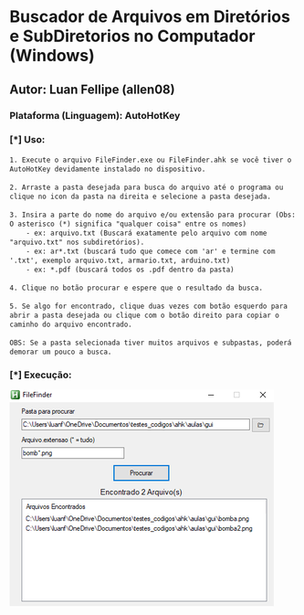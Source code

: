 # Buscador de Arquivos em Diretórios e SubDiretorios no Computador (Windows)
## Autor: Luan Fellipe (allen08)
### Plataforma (Linguagem): AutoHotKey

### [*] Uso:

    1. Execute o arquivo FileFinder.exe ou FileFinder.ahk se você tiver o AutoHotKey devidamente instalado no dispositivo.

    2. Arraste a pasta desejada para busca do arquivo até o programa ou clique no icon da pasta na direita e selecione a pasta desejada.
    
    3. Insira a parte do nome do arquivo e/ou extensão para procurar (Obs: O asterisco (*) significa "qualquer coisa" entre os nomes)
        - ex: arquivo.txt (Buscará exatamente pelo arquivo com nome "arquivo.txt" nos subdiretórios).
        - ex: ar*.txt (buscará tudo que comece com 'ar' e termine com '.txt', exemplo arquivo.txt, armario.txt, arduino.txt)
        - ex: *.pdf (buscará todos os .pdf dentro da pasta)
   
    4. Clique no botão procurar e espere que o resultado da busca.
    
    5. Se algo for encontrado, clique duas vezes com botão esquerdo para 
    abrir a pasta desejada ou clique com o botão direito para copiar o caminho do arquivo encontrado. 

    OBS: Se a pasta selecionada tiver muitos arquivos e subpastas, poderá demorar um pouco a busca.
### [*] Execução:

![Alt text](Execucao.png "Title")
